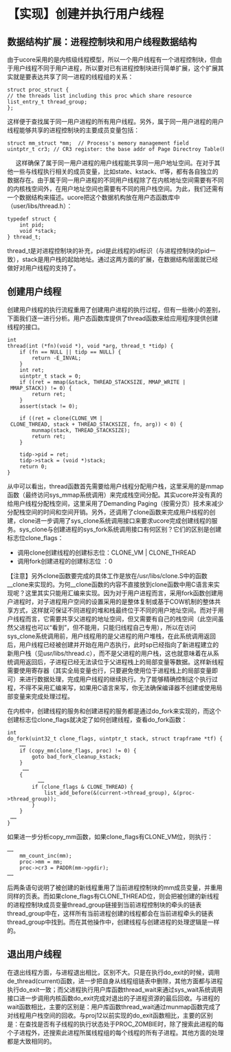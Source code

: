 # 【实现】创建并执行用户线程

## 数据结构扩展：进程控制块和用户线程数据结构

由于ucore采用的是内核级线程模型，所以一个用户线程有一个进程控制块，但由于用户线程不同于用户进程，所以要对已有进程控制块进行简单扩展，这个扩展其实就是要表达共享了同一进程的线程组的关系：

    struct proc_struct {
    // the threads list including this proc which share resource
    list_entry_t thread_group;                   
    };

这样便于查找属于同一用户进程的所有用户线程。另外，属于同一用户进程的用户线程能够共享的进程控制块的主要成员变量包括：

    struct mm_struct *mm;  // Process's memory management field
    uintptr_t cr3; // CR3 register: the base addr of Page Directroy Table(PDT)
    
这样确保了属于同一用户进程的用户线程能共享同一用户地址空间。在对于其他一些与线程执行相关的成员变量，比如state、kstack、tf等，都有各自独立的数据存在。由于属于同一用户进程的不同用户线程除了在内核地址空间需要有不同的内核栈空间外，在用户地址空间也需要有不同的用户栈空间。为此，我们还需有一个数据结构来描述。ucore把这个数据机构放在用户态函数库中（user/libs/thread.h）：

    typedef struct {
        int pid;
        void *stack;
    } thread_t;

thread_t是对进程控制块的补充，pid是此线程的id标识（与进程控制块的pid一致），stack是用户栈的起始地址。通过这两方面的扩展，在数据结构层面就已经做好对用户线程的支持了。

## 创建用户线程

创建用户线程的执行流程重用了创建用户进程的执行过程，但有一些微小的差别，下面我们逐一进行分析。用户态函数库提供了thread函数来给应用程序提供创建线程的接口。

    int
    thread(int (*fn)(void *), void *arg, thread_t *tidp) {
        if (fn == NULL || tidp == NULL) {
            return -E_INVAL;
        }
        int ret;
        uintptr_t stack = 0;
        if ((ret = mmap(&stack, THREAD_STACKSIZE, MMAP_WRITE | MMAP_STACK)) != 0) {
            return ret;
        }
        assert(stack != 0);

        if ((ret = clone(CLONE_VM | CLONE_THREAD, stack + THREAD_STACKSIZE, fn, arg)) < 0) {
            munmap(stack, THREAD_STACKSIZE);
            return ret;
        }

        tidp->pid = ret;
        tidp->stack = (void *)stack;
        return 0;
    }

从中可以看出，thread函数首先需要给用户线程分配用户栈，这里采用的是mmap函数（最终访问sys_mmap系统调用）来完成栈空间分配。其实ucore并没有真的给用户线程分配栈空间，这里采用了Demanding Paging（按需分页）技术来减少分配栈空间的时间和空间开销。另外，还调用了clone函数来完成用户线程的创建，clone进一步调用了sys_clone系统调用接口来要求ucore完成创建线程的服务。sys_clone与创建进程的sys_fork系统调用接口有何区别？它们的区别是创建标志位clone_flags：

* 调用clone创建线程的创建标志位：CLONE_VM | CLONE_THREAD
* 调用fork创建进程的创建标志位 ：0

【注意】另外clone函数要完成的具体工作是放在/usr/libs/clone.S中的函数__clone来实现的。为何__clone函数的内容不直接放到clone函数中用C语言来实现呢？这里其实只能用汇编来实现。因为对于用户进程而言，采用fork函数创建用户进程时，对子进程用户空间的设置采用的是整体复制或基于COW机制的整体共享方式，这样就可保证不同进程的堆和栈最终位于不同的用户地址空间。而对于用户线程而言，它需要共享父进程的地址空间，但又需要有自己的栈空间（此空间虽然父进程也可以“看到”，但不能用，只能归线程自己专用），所以在访问sys_clone系统调用前，用户线程用的是父进程的用户堆栈，在此系统调用返回后，用户线程已经被创建并开始在用户态执行，此时sp已经指向了新进程建立的新用户栈（见usr/libs/thread.c），而不是父进程的用户栈，这也就意味着在从系统调用返回后，子进程已经无法读位于父进程栈上的局部变量等数据。这样新线程需要使用寄存器（其实全局变量也行，只要避免使用位于进程栈上的局部变量即可）来进行数据处理，完成用户线程的继续执行。为了能够精确控制这个执行过程，不得不采用汇编来写，如果用C语言来写，你无法确保编译器不创建或使用局部变量来完成处理过程。

在内核中，创建线程的服务和创建进程的服务都是通过do_fork来实现的，而这个创建标志位clone_flags就决定了如何创建线程，查看do_fork函数：

    int
    do_fork(uint32_t clone_flags, uintptr_t stack, struct trapframe *tf) {
        ……
        if (copy_mm(clone_flags, proc) != 0) {
            goto bad_fork_cleanup_kstack;
        }
         ……
        {
              ……
            if (clone_flags & CLONE_THREAD) {
                list_add_before(&(current->thread_group), &(proc->thread_group));
            }
        }
     ……
    }

如果进一步分析copy_mm函数，如果clone_flags有CLONE_VM位，则执行：

    ……
        mm_count_inc(mm);
        proc->mm = mm;
        proc->cr3 = PADDR(mm->pgdir);
    ……

后两条语句说明了被创建的新线程重用了当前进程控制块的mm成员变量，并重用同样的页表。而如果clone_flags有CLONE_THREAD位，则会把被创建的新线程的进程控制块成员变量thread_group链接到当前进程控制块的牵头的链表thread_group中在，这样所有当前进程创建的线程都会在当前进程牵头的链表thread_group中找到。而在其他操作中，创建线程与创建进程的处理逻辑是一样的。

## 退出用户线程

在退出线程方面，与进程退出相比，区别不大。只是在执行do_exit的时候，调用de_thread(current)函数，进一步把自身从线程组链表中删除，其他方面都与进程执行do_exit一致；而父进程执行用户库函数thread_wait来通过sys_wait系统调用接口进一步调用内核函数do_exit完成对退出的子进程资源的最后回收。与进程的wait函数相比，主要的区别是：用户库函数thread_wait通过munmap函数完成了对线程用户栈空间的回收。与proj12以前实现的do_exit函数相比，主要的区别是：在查找是否有子线程的执行状态处于PROC_ZOMBIE时，除了搜索此进程的每个子进程外，还搜索此进程所属线程组的每个线程的所有子进程。其他方面的处理都是大致相同的。
